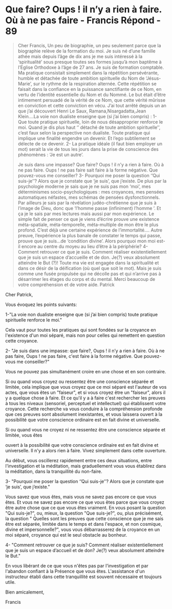 # Que faire? Oups ! il n’y a rien à faire. Où à ne pas faire - Francis Répond - 89

>Cher Francis, Un peu de biographie, un peu seulement parce que la biographie relève de la formation du moi. Je suis né d’une famille athée mais depuis l’âge de dix ans je me suis intéressé à la ‘spiritualité’ sous presque toutes ses formes jusqu’à mon baptême à l’Eglise Orthodoxe à l’âge de 27 ans. Je suis de formation comptable. Ma pratique consistait simplement dans la répétition persévérante, humble et détachée de toute ambition spirituelle du Nom de ‘Jésus-Marie’, sur le rythme de la respiration alternée. Cette répétition se faisait dans la confiance en la puissance sanctifiante de ce Nom, en vertu de l’identité essentielle du Nom et du Nommé. Le but était d’être intimement persuadé de la vérité de ce Nom, que cette vérité mûrisse en conviction et cette conviction en vécu. J’ai tout arrêté depuis un an que j’ai découvert Henri Le Saux, Ramana,Nisargadatta,Jean Klein….La voie non dualiste enseigne que (si j’ai bien compris) : 1- Que toute pratique spirituelle, loin de nous désapproprier renforce le moi. Quand je dis plus haut ‘’ détaché de toute ambition spirituelle’’, c’est faux selon la perspective non dualiste. Toute pratique qui implique une finalité engendre un devenir. Et l’ego subtilement se délecte de ce devenir. 2- La pratique idéale (il faut bien employer un mot) serait la vie de tous les jours dans la prise de conscience des phénomènes : ‘Je est un autre’.
>
>Je suis dans une impasse? Que faire? Oups ! il n’y a rien à faire. Où à ne pas faire. Oups ! ne pas faire sait faire à la forme négative. Que pouvez-vous me conseiller? 3- Pourquoi me poser la question ‘’Qui suis-je’’? Alors que je constate que ‘je suis’, que j’existe. De plus par la psychologie moderne je sais que je ne suis pas mon ‘moi’, mes déterminismes socio-psychologiques : mes croyances, mes pensées automatiques néfastes, mes schémas de pensées dysfonctionnels. Par ailleurs je sais par la révélation judéo-chrétienne que je suis à l’image de Dieu, donc que ‘l’homme passe (infiniment) l’homme ’. Et ça je le sais par mes lectures mais aussi par mon expérience. Le simple fait de penser ce que je viens d’écrire prouve une existence méta-spatiale, méta-temporelle, méta-multiple de mon être le plus profond. C’est déjà une certaine expérience de l’immortalité…. Autre preuve, l’expérience la plus banale de constater le temps qui passe, prouve que je suis…de ‘condition divine’. Alors pourquoi mon moi est-il encore au centre du moyeu au lieu d’être à la périphérie? 4- Comment retrouver ce que je suis. Comment réaliser existentiellement que je suis un espace d’accueille et de don. Je(?) veux absolument atteindre le But (?)! Toute ma vie est engagée dans la spiritualité et dans ce désir de la déification (où quel que soit le mot). Mais je suis comme une fusée propulsée qui ne décolle pas et qui n’arrive pas à désarrimer les étages du corps et du mental. Merci beaucoup de votre compréhension et de votre aide. Patrick

Cher Patrick,

Vous évoquez les points suivants:

1-"La voie non dualiste enseigne que (si j’ai bien compris) toute pratique spirituelle renforce le moi."

Cela vaut pour toutes les pratiques qui sont fondées sur la croyance en l'existence d'un moi séparé, mais non pour celles qui remettent en question cette croyance.

2- "Je suis dans une impasse: que faire?, Oups ! il n’y a rien à faire. Où à ne pas faire, Oups ! ne pas faire, c'est faire à la forme négative. Que pouvez-vous me conseiller?"

Vous ne pouvez pas simultanément croire en une chose et en son contraire.

Si ou quand vous croyez ou ressentez être une conscience séparée et limitée, cela implique que vous croyez que ce moi séparé est l'auteur de vos actes, que vous êtes un "faiseur", et si vous croyez être un "faiseur", alors il y a quelque chose à faire. Et ce qu'il y a à faire c'est rechercher les preuves à tous les niveaux (sensoriel, perceptuel et intellectuel) qui établissent votre croyance. Cette recherche va vous conduire à la compréhension profonde que ces preuves sont absolument inexistantes, et vous laissera ouvert à la possibilité que votre conscience ordinaire est en fait divine et universelle.

Si ou quand vous ne croyez ni ne ressentez être une conscience séparée et limitée, vous êtes

ouvert à la possibilité que votre conscience ordinaire est en fait divine et universelle. Il n'y a alors rien à faire. Vivez simplement dans cette ouverture.

Au début, vous oscillerez rapidement entre ces deux situations, entre l'investigation et la méditation, mais graduellement vous vous établirez dans la méditation, dans la tranquillité du non-faire.

3- "Pourquoi me poser la question ‘’Qui suis-je’’? Alors que je constate que ‘je suis’, que j’existe."

Vous savez que vous êtes, mais vous ne savez pas encore ce que vous êtes. Et vous ne savez pas encore ce que vous êtes parce que vous croyez être autre chose que ce que vous êtes vraiment. En vous posant la question "Qui suis-je?", ou, mieux, la question "Que suis-je?", ou, plus précisément, la question " Quelles sont les preuves que cette conscience que je me sais être est séparée, limitée dans le temps et dans l'espace, et non cosmique, divine et impersonnelle?", vous vous débarrasserez de la croyance en un moi séparé, croyance qui est le seul obstacle au bonheur.

4- "Comment retrouver ce que je suis? Comment réaliser existentiellement que je suis un espace d’accueil et de don? Je(?) veux absolument atteindre le But."

En vous libérant de ce que vous n'êtes pas par l'investigation et par l'abandon confiant à la Présence que vous êtes. L'assistance d'un instructeur établi dans cette tranquillité est souvent nécessaire et toujours utile.

Bien amicalement,

Francis

